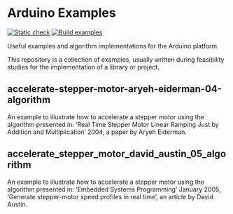 # Arduino Examples

[![Static check](https://github.com/jo3-tech/jm_arduino_examples/actions/workflows/static-check.yaml/badge.svg)](https://github.com/jo3-tech/jm_arduino_examples/actions/workflows/static-check.yaml) [![Build examples](https://github.com/jo3-tech/jm_arduino_examples/actions/workflows/build-examples.yaml/badge.svg)](https://github.com/jo3-tech/jm_arduino_examples/actions/workflows/build-examples.yaml)

Useful examples and algorithm implementations for the Arduino platform.

This repository is a collection of examples, usually written during feasibility studies for the implementation of a library or project.

## accelerate-stepper-motor-aryeh-eiderman-04-algorithm

An example to illustrate how to accelerate a stepper motor using the algorithm presented in:
‘Real Time Stepper Motor Linear Ramping Just by Addition and Multiplication’ 2004, a paper by Aryeh Eiderman.

## accelerate_stepper_motor_david_austin_05_algorithm

An example to illustrate how to accelerate a stepper motor using the algorithm presented in:
‘Embedded Systems Programming’ January 2005, ‘Generate stepper-motor speed profiles in real time’, an article by David Austin.
